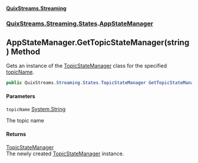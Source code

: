 #### [QuixStreams.Streaming](index.md 'index')
### [QuixStreams.Streaming.States](QuixStreams.Streaming.States.md 'QuixStreams.Streaming.States').[AppStateManager](AppStateManager.md 'QuixStreams.Streaming.States.AppStateManager')

## AppStateManager.GetTopicStateManager(string) Method

Gets an instance of the [TopicStateManager](TopicStateManager.md 'QuixStreams.Streaming.States.TopicStateManager') class for the specified [topicName](AppStateManager.GetTopicStateManager(string).md#QuixStreams.Streaming.States.AppStateManager.GetTopicStateManager(string).topicName 'QuixStreams.Streaming.States.AppStateManager.GetTopicStateManager(string).topicName').

```csharp
public QuixStreams.Streaming.States.TopicStateManager GetTopicStateManager(string topicName);
```
#### Parameters

<a name='QuixStreams.Streaming.States.AppStateManager.GetTopicStateManager(string).topicName'></a>

`topicName` [System.String](https://docs.microsoft.com/en-us/dotnet/api/System.String 'System.String')

The topic name

#### Returns
[TopicStateManager](TopicStateManager.md 'QuixStreams.Streaming.States.TopicStateManager')  
The newly created [TopicStateManager](TopicStateManager.md 'QuixStreams.Streaming.States.TopicStateManager') instance.